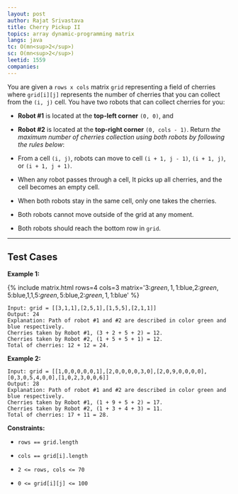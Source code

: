 ```yaml
---
layout: post
author: Rajat Srivastava
title: Cherry Pickup II
topics: array dynamic-programming matrix
langs: java
tc: O(mn<sup>2</sup>)
sc: O(mn<sup>2</sup>)
leetid: 1559
companies:
---
```

You are given a `rows x cols` matrix `grid` representing a field of cherries where `grid[i][j]` represents the number of cherries that you can collect from the `(i, j)` cell.
You have two robots that can collect cherries for you:
	
* **Robot #1** is located at the **top-left corner** `(0, 0)`, and
	
* **Robot #2** is located at the **top-right corner** `(0, cols - 1)`.
Return *the maximum number of cherries collection using both robots by following the rules below*:
	
* From a cell `(i, j)`, robots can move to cell `(i + 1, j - 1)`, `(i + 1, j)`, or `(i + 1, j + 1)`.
	
* When any robot passes through a cell, It picks up all cherries, and the cell becomes an empty cell.
	
* When both robots stay in the same cell, only one takes the cherries.
	
* Both robots cannot move outside of the grid at any moment.
	
* Both robots should reach the bottom row in `grid`.
 
---
## Test Cases
**Example 1:**

{% include matrix.html rows=4 cols=3 matrix='3:$green,1,1:$blue,2:$green,5:$blue,1,1,5:$green,5:$blue,2:$green,1,1:$blue' %}

```
Input: grid = [[3,1,1],[2,5,1],[1,5,5],[2,1,1]]
Output: 24
Explanation: Path of robot #1 and #2 are described in color green and blue respectively.
Cherries taken by Robot #1, (3 + 2 + 5 + 2) = 12.
Cherries taken by Robot #2, (1 + 5 + 5 + 1) = 12.
Total of cherries: 12 + 12 = 24.
```
**Example 2:**

```
Input: grid = [[1,0,0,0,0,0,1],[2,0,0,0,0,3,0],[2,0,9,0,0,0,0],[0,3,0,5,4,0,0],[1,0,2,3,0,0,6]]
Output: 28
Explanation: Path of robot #1 and #2 are described in color green and blue respectively.
Cherries taken by Robot #1, (1 + 9 + 5 + 2) = 17.
Cherries taken by Robot #2, (1 + 3 + 4 + 3) = 11.
Total of cherries: 17 + 11 = 28.
```
 
**Constraints:**
	
* `rows == grid.length`
	
* `cols == grid[i].length`
	
* `2 <= rows, cols <= 70`
	
* `0 <= grid[i][j] <= 100`

        